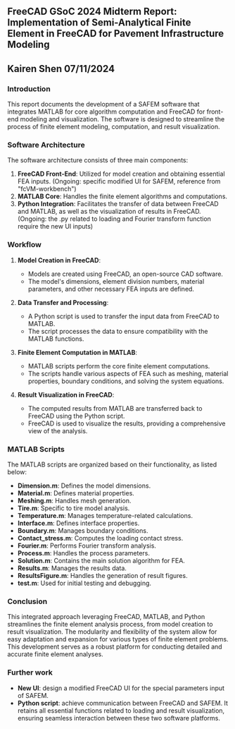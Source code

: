 ## FreeCAD GSoC 2024 Midterm Report: Implementation of Semi-Analytical Finite Element in FreeCAD for Pavement Infrastructure Modeling

## Kairen Shen 07/11/2024

### Introduction

This report documents the development of a SAFEM software that integrates MATLAB for core algorithm computation and FreeCAD for front-end modeling and visualization. The software is designed to streamline the process of finite element modeling, computation, and result visualization.

### Software Architecture

The software architecture consists of three main components:
1. **FreeCAD Front-End**: Utilized for model creation and obtaining essential FEA inputs. (Ongoing: specific modified UI for SAFEM, reference from "fcVM-workbench")
2. **MATLAB Core**: Handles the finite element algorithms and computations.
3. **Python Integration**: Facilitates the transfer of data between FreeCAD and MATLAB, as well as the visualization of results in FreeCAD. (Ongoing: the .py related to loading and Fourier transform function require the new UI inputs)

### Workflow

1. **Model Creation in FreeCAD**:
    - Models are created using FreeCAD, an open-source CAD software.
    - The model's dimensions, element division numbers, material parameters, and other necessary FEA inputs are defined.

2. **Data Transfer and Processing**:
    - A Python script is used to transfer the input data from FreeCAD to MATLAB.
    - The script processes the data to ensure compatibility with the MATLAB functions.

3. **Finite Element Computation in MATLAB**:
    - MATLAB scripts perform the core finite element computations.
    - The scripts handle various aspects of FEA such as meshing, material properties, boundary conditions, and solving the system equations.

4. **Result Visualization in FreeCAD**:
    - The computed results from MATLAB are transferred back to FreeCAD using the Python script.
    - FreeCAD is used to visualize the results, providing a comprehensive view of the analysis.

### MATLAB Scripts

The MATLAB scripts are organized based on their functionality, as listed below:

- **Dimension.m**: Defines the model dimensions.
- **Material.m**: Defines material properties.
- **Meshing.m**: Handles mesh generation.
- **Tire.m**: Specific to tire model analysis.
- **Temperature.m**: Manages temperature-related calculations.
- **Interface.m**: Defines interface properties.
- **Boundary.m**: Manages boundary conditions.
- **Contact_stress.m**: Computes the loading contact stress.
- **Fourier.m**: Performs Fourier transform analysis.
- **Process.m**: Handles the process parameters.
- **Solution.m**: Contains the main solution algorithm for FEA.
- **Results.m**: Manages the results data.
- **ResultsFigure.m**: Handles the generation of result figures.
- **test.m**: Used for initial testing and debugging.


### Conclusion

This integrated approach leveraging FreeCAD, MATLAB, and Python streamlines the finite element analysis process, from model creation to result visualization. The modularity and flexibility of the system allow for easy adaptation and expansion for various types of finite element problems. This development serves as a robust platform for conducting detailed and accurate finite element analyses.

### Further work
- **New UI**: design a modified FreeCAD UI for the special parameters input of SAFEM.
- **Python script**: achieve communication between FreeCAD and SAFEM. It retains all essential functions related to loading and result visualization, ensuring seamless interaction between these two software platforms.

